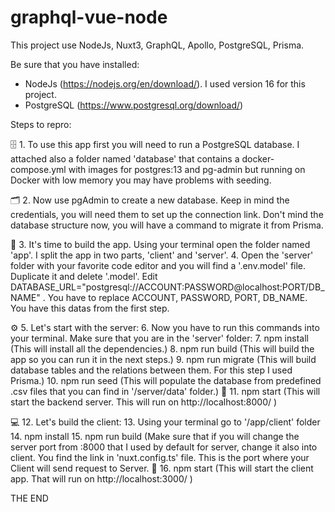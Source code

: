 # graphql-vue-node
This project use NodeJs, Nuxt3, GraphQL, Apollo, PostgreSQL, Prisma. 

Be sure that you have installed:
- NodeJs (https://nodejs.org/en/download/). I used version 16 for this project.
- PostgreSQL (https://www.postgresql.org/download/)

Steps to repro:

🗄 1. To use this app first you will need to run a PostgreSQL database. I attached also a folder named 'database' that contains a docker-compose.yml with images for postgres:13 and pg-admin but running on Docker with low memory you may have problems with seeding.

🗂 2. Now use pgAdmin to create a new database. Keep in mind the credentials, you will need them to set up the connection link. Don't mind the database structure now, you will have a command to migrate it from Prisma.

🔧 3. It's time to build the app. Using your terminal open the folder named 'app'. I split the app in two parts, 'client' and 'server'.
   4. Open the 'server' folder with your favorite code editor and you will find a '.env.model' file. Duplicate it and delete '.model'. 
     Edit DATABASE_URL="postgresql://ACCOUNT:PASSWORD@localhost:PORT/DB_NAME" . You have to replace ACCOUNT, PASSWORD, PORT, DB_NAME. You have this datas from the first step.
     
⚙️  5. Let's start with the server:
   6. Now you have to run this commands into your terminal. Make sure that you are in the 'server' folder:
   7. npm install (This will install all the dependencies.)
   8. npm run build (This will build the app so you can run it in the next steps.)
   9. npm run migrate (This will build database tables and the relations between them. For this step I used Prisma.)
   10. npm run seed (This will populate the database from predefined .csv files that you can find in '/server/data' folder.)
🚀 11. npm start (This will start the backend server. This will run on http://localhost:8000/ )

💻 12. Let's build the client:
   13. Using your terminal go to '/app/client' folder
   14. npm install
   15. npm run build (Make sure that if you will change the server port from :8000 that I used by default for server, change it also into client. You find the link in 'nuxt.config.ts' file. This is the port where your Client will send request to Server.
🚀 16. npm start (This will start the client app. That will run on http://localhost:3000/ )

 
  THE END
 

    


